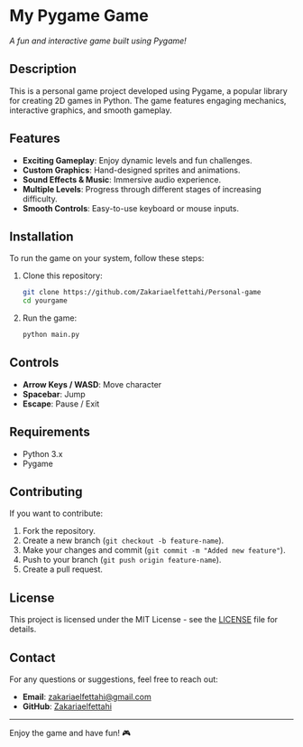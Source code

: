 # My Pygame Game

*A fun and interactive game built using Pygame!*

## Description
This is a personal game project developed using Pygame, a popular library for creating 2D games in Python. The game features engaging mechanics, interactive graphics, and smooth gameplay.

## Features
- **Exciting Gameplay**: Enjoy dynamic levels and fun challenges.
- **Custom Graphics**: Hand-designed sprites and animations.
- **Sound Effects & Music**: Immersive audio experience.
- **Multiple Levels**: Progress through different stages of increasing difficulty.
- **Smooth Controls**: Easy-to-use keyboard or mouse inputs.

## Installation
To run the game on your system, follow these steps:

1. Clone this repository:
   ```sh
   git clone https://github.com/Zakariaelfettahi/Personal-game
   cd yourgame
   ```
2. Run the game:
   ```sh
   python main.py
   ```

## Controls
- **Arrow Keys / WASD**: Move character
- **Spacebar**: Jump
- **Escape**: Pause / Exit

## Requirements
- Python 3.x
- Pygame

## Contributing
If you want to contribute:
1. Fork the repository.
2. Create a new branch (`git checkout -b feature-name`).
3. Make your changes and commit (`git commit -m "Added new feature"`).
4. Push to your branch (`git push origin feature-name`).
5. Create a pull request.

## License
This project is licensed under the MIT License - see the [LICENSE](LICENSE) file for details.

## Contact
For any questions or suggestions, feel free to reach out:
- **Email**: zakariaelfettahi@gmail.com
- **GitHub**: [Zakariaelfettahi](https://github.com/Zakariaelfettahi)

---
Enjoy the game and have fun! 🎮

